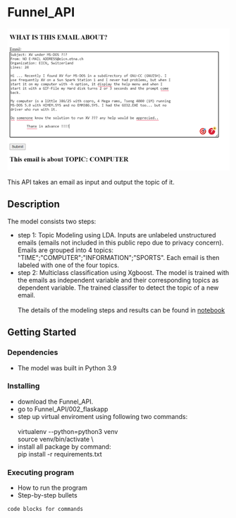 # Funnel_API
 ![this is an image](image/API.png)


This API takes an email as input and output the topic of it.

## Description

The model consists two steps:
* step 1: Topic Modeling using LDA. Inputs are unlabeled unstructured emails (emails not included in this public repo due to privacy concern). Emails are grouped into 4 topics: "TIME";"COMPUTER";"INFORMATION";"SPORTS". Each email is then labeled with one of the four topics.
* step 2: Multiclass classification using Xgboost. The model is trained with the emails as independent variable and their corresponding topics as dependent variable. The trained classifer to detect the topic of a new email. \
\
The details of the modeling steps and results can be found in [notebook](001_model/Funnel_model_building.ipynb)

## Getting Started

### Dependencies

* The model was built in Python 3.9

### Installing

* download the Funnel_API.
* go to Funnel_API/002_flaskapp
* step up virtual enviroment using following two commands:\
\
    virtualenv --python=python3 venv\
    source venv/bin/activate
 \
* install all package by command:\
    pip install -r requirements.txt



  

### Executing program

* How to run the program
* Step-by-step bullets
```
code blocks for commands
```
